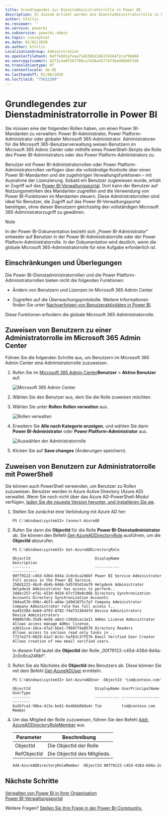 ```yaml
---
title: Grundlegendes zur Dienstadministratorrolle in Power BI
description: In diesem Artikel werden die Dienstadministratorrolle in Power BI sowie spezifische Rollen beschrieben, die Administratorrechte bereitstellen.
author: kfollis
ms.reviewer: ''
ms.service: powerbi
ms.subservice: powerbi-admin
ms.topic: conceptual
ms.date: 01/02/2020
ms.author: kfollis
LocalizationGroup: Administration
ms.openlocfilehash: 04ffeb01efeaa714b30b2246174584f2caf90468
ms.sourcegitcommit: 6272c4a0f267708ca7d38a45774f3bedd680f2d6
ms.translationtype: HT
ms.contentlocale: de-DE
ms.lasthandoff: 01/06/2020
ms.locfileid: "75622289"
---
```

# <a name="understanding-power-bi-service-administrator-roles"></a>Grundlegendes zur Dienstadministratorrolle in Power BI

Sie müssen eine der folgenden Rollen haben, um einen Power BI-Mandanten zu verwalten: Power BI-Administrator, Power Platform-Administrator oder globaler Microsoft 365-Administrator. Administratoren für die Microsoft 365-Benutzerverwaltung weisen Benutzern im Microsoft 365 Admin Center oder mithilfe eines PowerShell-Skripts die Rolle des Power BI-Administrators oder des Power Platform-Administrators zu.

Benutzer mit Power BI-Administratorrollen oder Power Platform-Administratorrollen verfügen über die vollständige Kontrolle über einen Power BI-Mandanten und die zugehörigen Verwaltungsfunktionen – mit Ausnahme der Lizenzierung. Sobald ein Benutzer zugewiesen wurde, erhält er Zugriff auf das [Power BI-Verwaltungsportal](service-admin-portal.md). Dort kann der Benutzer auf Nutzungsmetriken des Mandanten zugreifen und die Verwendung von Power BI-Funktionen im Mandanten steuern. Diese Administratorrollen sind ideal für Benutzer, die Zugriff auf das Power BI-Verwaltungsportal benötigen, ohne diesen Benutzern gleichzeitig den vollständigen Microsoft 365-Administratorzugriff zu gewähren.

> [!NOTE]
> In der Power BI-Dokumentation bezieht sich „Power BI-Administrator“ entweder auf Benutzer in der Power BI-Administratorrolle oder der Power Platform-Administratorrolle. In der Dokumentation wird deutlich, wenn die globale Microsoft 365-Administratorrolle für eine Aufgabe erforderlich ist.

## <a name="limitations-and-considerations"></a>Einschränkungen und Überlegungen

Die Power BI-Dienstadministratorrollen und die Power Platform-Administratorrollen bieten nicht die folgenden Funktionen:

* Ändern von Benutzern und Lizenzen im Microsoft 365 Admin Center

* Zugreifen auf die Überwachungsprotokolle. Weitere Informationen finden Sie unter [Nachverfolgen von Benutzeraktivitäten in Power BI](service-admin-auditing.md).

Diese Funktionen erfordern die globale Microsoft 365-Administratorrolle.

## <a name="assign-users-to-an-admin-role-in-the-microsoft-365-admin-center"></a>Zuweisen von Benutzern zu einer Administratorrolle im Microsoft 365 Admin Center

Führen Sie die folgenden Schritte aus, um Benutzern im Microsoft 365 Admin Center eine Administratorrolle zuzuweisen.

1. Rufen Sie im [Microsoft 365 Admin Center](https://portal.office.com/adminportal/home#/homepage)**Benutzer** > **Aktive Benutzer** auf.

    ![Microsoft 365 Admin Center](media/service-admin-role/powerbi-admin-users.png)

1. Wählen Sie den Benutzer aus, dem Sie die Rolle zuweisen möchten.

1. Wählen Sie unter **Rollen** **Rollen verwalten** aus.

    ![Rollen verwalten](media/service-admin-role/powerbi-admin-edit-roles.png)

1. Erweitern Sie **Alle nach Kategorie anzeigen**, und wählen Sie dann **Power BI-Administrator** oder **Power Platform-Administrator** aus.

    ![Auswählen der Administratorrolle](media/service-admin-role/powerbi-admin-role.png)

1. Klicken Sie auf **Save changes** (Änderungen speichern).

## <a name="assign-users-to-the-admin-role-with-powershell"></a>Zuweisen von Benutzern zur Administratorrolle mit PowerShell

Sie können auch PowerShell verwenden, um Benutzer zu Rollen zuzuweisen. Benutzer werden in Azure Active Directory (Azure AD) verwaltet. Wenn Sie noch nicht über das Azure AD-PowerShell-Modul verfügen, [laden Sie die neueste Version herunter, und installieren Sie sie](https://www.powershellgallery.com/packages/AzureAD/).

1. Stellen Sie zunächst eine Verbindung mit Azure AD her:
   ```
   PS C:\Windows\system32> Connect-AzureAD
   ```

1. Rufen Sie dann die **ObjectId** für die Rolle **Power BI-Dienstadministrator** ab. Sie können den Befehl [Get-AzureADDirectoryRole](/powershell/module/azuread/get-azureaddirectoryrole) ausführen, um die **ObjectId** abzurufen.

    ```
    PS C:\Windows\system32> Get-AzureADDirectoryRole

    ObjectId                             DisplayName                        Description
    --------                             -----------                        -----------
    00f79122-c45d-436d-8d4a-2c0c6ca246bf Power BI Service Administrator     Full access in the Power BI Service.
    250d1222-4bc0-4b4b-8466-5d5765d14af9 Helpdesk Administrator             Helpdesk Administrator has access to perform..
    3ddec257-efdc-423d-9d24-b7cf29e0c86b Directory Synchronization Accounts Directory Synchronization Accounts
    50daa576-896c-4bf3-a84e-1d9d1875c7a7 Company Administrator              Company Administrator role has full access t..
    6a452384-6eb9-4793-8782-f4e7313b4dfd Device Administrators              Device Administrators
    9900b7db-35d9-4e56-a8e3-c5026cac3a11 AdHoc License Administrator        Allows access manage AdHoc license.
    a3631cce-16ce-47a3-bbe1-79b9774a0570 Directory Readers                  Allows access to various read only tasks in ..
    f727e2f3-0829-41a7-8c5c-5af83c37f57b Email Verified User Creator        Allows creation of new email verified users.
    ```

    In diesem Fall lautet die **ObjectId** der Rolle „00f79122-c45d-436d-8d4a-2c0c6ca246bf“.

1. Rufen Sie als Nächstes die **ObjectId** des Benutzers ab. Diese können Sie mit dem Befehl [Get-AzureADUser](/powershell/module/azuread/get-azureaduser) ermitteln.

    ```
    PS C:\Windows\system32> Get-AzureADUser -ObjectId 'tim@contoso.com'

    ObjectId                             DisplayName UserPrincipalName      UserType
    --------                             ----------- -----------------      --------
    6a2bfca2-98ba-413a-be61-6e4bbb8b8a4c Tim         tim@contoso.com        Member
    ```

1. Um das Mitglied der Rolle zuzuweisen, führen Sie den Befehl [Add-AzureADDirectoryRoleMember](/powershell/module/azuread/add-azureaddirectoryrolemember) aus.

    | Parameter | Beschreibung |
    | --- | --- |
    | ObjectId |Die ObjectId der Rolle |
    | RefObjectId |Die ObjectId des Mitglieds. |

    ```powershell
    Add-AzureADDirectoryRoleMember -ObjectId 00f79122-c45d-436d-8d4a-2c0c6ca246bf -RefObjectId 6a2bfca2-98ba-413a-be61-6e4bbb8b8a4c
    ```

## <a name="next-steps"></a>Nächste Schritte

[Verwalten von Power BI in Ihrer Organisation](service-admin-administering-power-bi-in-your-organization.md)  
[Power BI-Verwaltungsportal](service-admin-portal.md)  

Weitere Fragen? [Stellen Sie Ihre Frage in der Power BI-Community.](https://community.powerbi.com/)